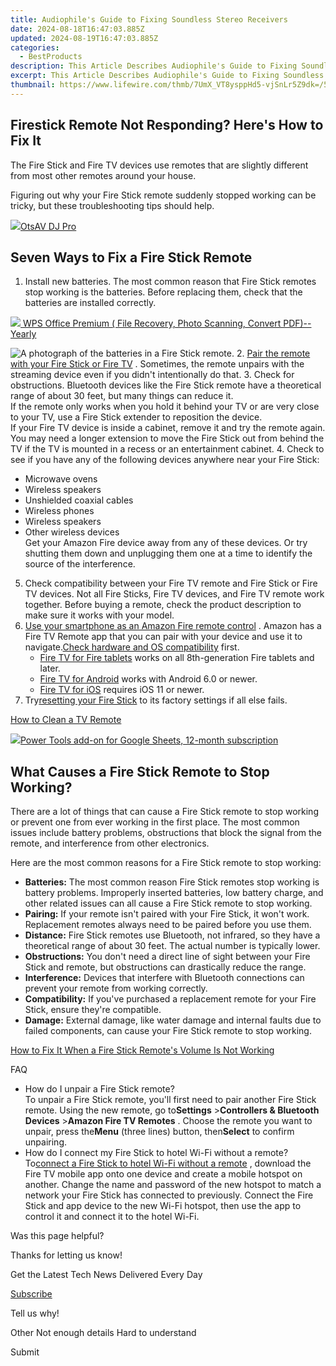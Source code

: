 ```yaml
---
title: Audiophile's Guide to Fixing Soundless Stereo Receivers
date: 2024-08-18T16:47:03.885Z
updated: 2024-08-19T16:47:03.885Z
categories:
  - BestProducts
description: This Article Describes Audiophile's Guide to Fixing Soundless Stereo Receivers
excerpt: This Article Describes Audiophile's Guide to Fixing Soundless Stereo Receivers
thumbnail: https://www.lifewire.com/thmb/7UmX_VT8ysppHd5-vjSnLr5Z9dk=/540x405/filters:no_upscale():max_bytes(150000):strip_icc():format(webp)/troubleshoot-no-sound-from-stereo-3135137-bd497fca23cf436a94c5ea51c9a704aa.png
---
```


## Firestick Remote Not Responding? Here's How to Fix It
 The Fire Stick and Fire TV devices use remotes that are slightly different from most other remotes around your house.

 Figuring out why your Fire Stick remote suddenly stopped working can be tricky, but these troubleshooting tips should help.

<!-- affiliate ads begin -->
<a href="https://otszone.ots7.com/order/checkout.php?PRODS=4713321&QTY=1&AFFILIATE=108875&CART=1"><img src="https://green.ots7.com/screenshots/OtsAV/OtsAVDJ1.90-300x188.jpg" border="0">OtsAV DJ Pro</a>
<!-- affiliate ads end -->
## Seven Ways to Fix a Fire Stick Remote

1. Install new batteries. The most common reason that Fire Stick remotes stop working is the batteries. Before replacing them, check that the batteries are installed correctly.  
<!-- affiliate ads begin -->
<a href="https://secure.2checkout.com/order/checkout.php?PRODS=38729081&QTY=1&AFFILIATE=108875&CART=1"><img src="https://website-prod.cache.wpscdn.com/img/wps-writer-free-word-processor-1x.3d9c80d.png" border="0">
WPS Office Premium ( File Recovery, Photo Scanning, Convert PDF)--Yearly</a>
<!-- affiliate ads end -->
![A photograph of the batteries in a Fire Stick remote.](https://www.lifewire.com/thmb/32FWizPMmZQfgL4HHQr9HVFtZtA=/1500x0/filters:no_upscale():max_bytes(150000):strip_icc():format(webp)/firestickremotebatteries-5bd7532446e0fb00269c0da8.jpg)
2. [Pair the remote with your Fire Stick or Fire TV](https://www.lifewire.com/pair-fire-stick-remote-5191441) . Sometimes, the remote unpairs with the streaming device even if you didn't intentionally do that.
3. Check for obstructions. Bluetooth devices like the Fire Stick remote have a theoretical range of about 30 feet, but many things can reduce it.  
 If the remote only works when you hold it behind your TV or are very close to your TV, use a Fire Stick extender to reposition the device.  
 If your Fire TV device is inside a cabinet, remove it and try the remote again.  
 You may need a longer extension to move the Fire Stick out from behind the TV if the TV is mounted in a recess or an entertainment cabinet.
4. Check to see if you have any of the following devices anywhere near your Fire Stick:  
   * Microwave ovens  
   * Wireless speakers  
   * Unshielded coaxial cables  
   * Wireless phones  
   * Wireless speakers  
   * Other wireless devices  
 Get your Amazon Fire device away from any of these devices. Or try shutting them down and unplugging them one at a time to identify the source of the interference.
5. Check compatibility between your Fire TV remote and Fire Stick or Fire TV devices. Not all Fire Sticks, Fire TV devices, and Fire TV remote work together. Before buying a remote, check the product description to make sure it works with your model.
6. [Use your smartphone as an Amazon Fire remote control](https://www.lifewire.com/use-phone-as-remote-control-for-amazon-fire-tv-stick-4571277) . Amazon has a Fire TV Remote app that you can pair with your device and use it to navigate.[Check hardware and OS compatibility](https://www.amazon.com/gp/help/customer/display.html?nodeId=G26ZQ5B29HKKMFPY&tag=lifewire-onsite-prod-20&ascsubtag=4177739%7Cn912f2e00fb9149619366aec9b901a04310%7C) first.  
   * [Fire TV for Fire tablets](https://www.amazon.com/gp/product/B00ODIASKC?tag=lifewire-onsite-prod-20&ascsubtag=4177739%7Cn912f2e00fb9149619366aec9b901a04310%7C) works on all 8th-generation Fire tablets and later.  
   * [Fire TV for Android](https://play.google.com/store/apps/details?id=com.amazon.storm.lightning.client.aosp) works with Android 6.0 or newer.  
   * [Fire TV for iOS](https://apps.apple.com/us/app/apple-store/id947984433) requires iOS 11 or newer.
7. Try[resetting your Fire Stick](https://www.lifewire.com/how-to-reset-fire-stick-4176100) to its factory settings if all else fails.

[How to Clean a TV Remote](https://www.lifewire.com/clean-tv-remote-8635933)

<!-- affiliate ads begin -->
<a href="https://secure.2checkout.com/order/checkout.php?PRODS=4721564&QTY=1&AFFILIATE=108875&CART=1"><img src="https://secure.avangate.com/images/merchant/c14a8df1e1b4d5297e9cb30cb34d5a00/products/copy_power-tools-48.png" border="0">Power Tools add-on for Google Sheets, 12-month subscription</a>
<!-- affiliate ads end -->
## What Causes a Fire Stick Remote to Stop Working?

 There are a lot of things that can cause a Fire Stick remote to stop working or prevent one from ever working in the first place. The most common issues include battery problems, obstructions that block the signal from the remote, and interference from other electronics.

 Here are the most common reasons for a Fire Stick remote to stop working:

* **Batteries:** The most common reason Fire Stick remotes stop working is battery problems. Improperly inserted batteries, low battery charge, and other related issues can all cause a Fire Stick remote to stop working.
* **Pairing:** If your remote isn't paired with your Fire Stick, it won't work. Replacement remotes always need to be paired before you use them.
* **Distance:** Fire Stick remotes use Bluetooth, not infrared, so they have a theoretical range of about 30 feet. The actual number is typically lower.
* **Obstructions:** You don't need a direct line of sight between your Fire Stick and remote, but obstructions can drastically reduce the range.
* **Interference:** Devices that interfere with Bluetooth connections can prevent your remote from working correctly.
* **Compatibility:** If you've purchased a replacement remote for your Fire Stick, ensure they're compatible.
* **Damage:** External damage, like water damage and internal faults due to failed components, can cause your Fire Stick remote to stop working.

[How to Fix It When a Fire Stick Remote's Volume Is Not Working](https://www.lifewire.com/fix-volume-not-working-on-firestick-remote-5198416)

 FAQ

* How do I unpair a Fire Stick remote?  
 To unpair a Fire Stick remote, you'll first need to pair another Fire Stick remote. Using the new remote, go to**Settings** \>**Controllers & Bluetooth Devices** \>**Amazon Fire TV Remotes** . Choose the remote you want to unpair, press the**Menu** (three lines) button, then**Select** to confirm unpairing.
* How do I connect my Fire Stick to hotel Wi-Fi without a remote?  
 To[connect a Fire Stick to hotel Wi-Fi without a remote](https://www.lifewire.com/connect-firestick-to-hotel-wifi-without-remote-5201863) , download the Fire TV mobile app onto one device and create a mobile hotspot on another. Change the name and password of the new hotspot to match a network your Fire Stick has connected to previously. Connect the Fire Stick and app device to the new Wi-Fi hotspot, then use the app to control it and connect it to the hotel Wi-Fi.

Was this page helpful?

Thanks for letting us know!

 Get the Latest Tech News Delivered Every Day

[Subscribe](https://www.lifewire.com/#)

Tell us why!

 Other  Not enough details  Hard to understand

 Submit

<ins class="adsbygoogle"
     style="display:block"
     data-ad-format="autorelaxed"
     data-ad-client="ca-pub-7571918770474297"
     data-ad-slot="1223367746"></ins>



<ins class="adsbygoogle"
     style="display:block"
     data-ad-client="ca-pub-7571918770474297"
     data-ad-slot="8358498916"
     data-ad-format="auto"
     data-full-width-responsive="true"></ins>


